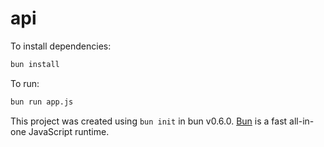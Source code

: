 # api

To install dependencies:

```bash
bun install
```

To run:

```bash
bun run app.js
```

This project was created using `bun init` in bun v0.6.0. [Bun](https://bun.sh) is a fast all-in-one JavaScript runtime.
